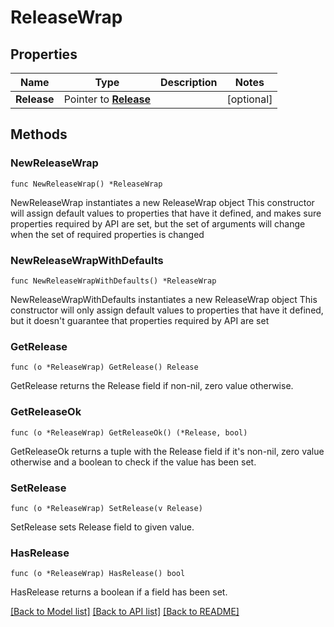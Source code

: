 # ReleaseWrap

## Properties

Name | Type | Description | Notes
------------ | ------------- | ------------- | -------------
**Release** | Pointer to [**Release**](Release.md) |  | [optional] 

## Methods

### NewReleaseWrap

`func NewReleaseWrap() *ReleaseWrap`

NewReleaseWrap instantiates a new ReleaseWrap object
This constructor will assign default values to properties that have it defined,
and makes sure properties required by API are set, but the set of arguments
will change when the set of required properties is changed

### NewReleaseWrapWithDefaults

`func NewReleaseWrapWithDefaults() *ReleaseWrap`

NewReleaseWrapWithDefaults instantiates a new ReleaseWrap object
This constructor will only assign default values to properties that have it defined,
but it doesn't guarantee that properties required by API are set

### GetRelease

`func (o *ReleaseWrap) GetRelease() Release`

GetRelease returns the Release field if non-nil, zero value otherwise.

### GetReleaseOk

`func (o *ReleaseWrap) GetReleaseOk() (*Release, bool)`

GetReleaseOk returns a tuple with the Release field if it's non-nil, zero value otherwise
and a boolean to check if the value has been set.

### SetRelease

`func (o *ReleaseWrap) SetRelease(v Release)`

SetRelease sets Release field to given value.

### HasRelease

`func (o *ReleaseWrap) HasRelease() bool`

HasRelease returns a boolean if a field has been set.


[[Back to Model list]](../README.md#documentation-for-models) [[Back to API list]](../README.md#documentation-for-api-endpoints) [[Back to README]](../README.md)


